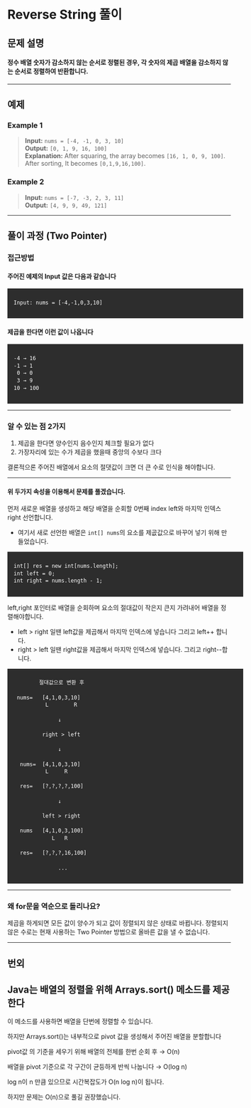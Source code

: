 # Reverse String 풀이

## 문제 설명

#### 정수 배열 숫자가 감소하지 않는 순서로 정렬된 경우, 각 숫자의 제곱 배열을 감소하지 않는 순서로 정렬하여 반환합니다.

---

## 예제

### Example 1

> **Input:** `nums = [-4, -1, 0, 3, 10]`  
> **Output:** `[0, 1, 9, 16, 100]`  
> **Explanation:** After squaring, the array becomes `[16, 1, 0, 9, 100]`.  
> After sorting, It becomes `[0,1,9,16,100]`.



### Example 2
> **Input:** `nums = [-7, -3, 2, 3, 11]`  
> **Output:** `[4, 9, 9, 49, 121]`
---

## 풀이 과정 (Two Pointer)
### 접근방법
#### 주어진 예제의 Input 값은 다음과 같습니다

<pre style="background:#2d2d2d; color:white; padding:0.5em 1em; margin: 0; width:100%; overflow:auto; font-size: 14px; line-height: 1.4;">
<code>
Input: nums = [-4,-1,0,3,10]
</code>
</pre>
#### 제곱을 한다면 이런 값이 나옵니다
<pre style="background:#2d2d2d; color:white; padding:0.5em 1em; margin: 0; width:100%; overflow:auto; font-size: 14px; line-height: 1.4;">
<code>
-4 → 16
-1 → 1
 0 → 0
 3 → 9
10 → 100
</code>
</pre>

---
### 알 수 있는 점 2가지
1. 제곱을 한다면 양수인지 음수인지 체크할 필요가 없다
2. 가장자리에 있는 수가 제곱을 했을때 중앙의 수보다 크다

결론적으론 주어진 배열에서 요소의 절댓값이 크면 더 큰 수로 인식을 해야합니다. 

---

#### 위 두가지 속성을 이용해서 문제를 풀겠습니다.
먼저 새로운 배열을 생성하고 해당 배열을 순회할 0번째 index left와 마지막 인덱스 right 선언합니다.
- 여기서 새로 선언한 배열은 `int[] nums`의 요소를 제곲값으로 바꾸어 넣기 위해 만들었습니다.
<pre style="background:#2d2d2d; color:white; padding:0.5em 1em; margin: 0; width:100%; overflow:auto; font-size: 14px; line-height: 1.4;">
<code>
int[] res = new int[nums.length];
int left = 0;
int right = nums.length - 1;
</code>
</pre>

left,right 포인터로 배열을 순회하며 요소의 절대값이 작은지 큰지 가려내어 배열을 정렬해야합니다.
- left > right 일땐 left값을 제곱해서 마지막 인덱스에 넣습니다 그리고 left++ 합니다.
- right > left 일땐 right값을 제곱해서 마지막 인덱스에 넣습니다. 그리고 right--합니다.
<pre style="background:#2d2d2d; color:white; padding:0.5em 1em; margin: 0; width:100%; overflow:auto; font-size: 14px; line-height: 1.4;">
<code>      
        절대값으로 변환 후

 nums=   [4,1,0,3,10]
          L        R

              ↓

         right > left

              ↓

  nums=  [4,1,0,3,10]
          L     R

  res=   [?,?,?,?,100]

              ↓

         left > right

  nums   [4,1,0,3,100]
            L   R

  res=   [?,?,?,16,100]

              ...
</code>
</pre>

---
### 왜 for문을 역순으로 돌리나요?
제곱을 하게되면 모든 값이 양수가 되고 값이 정렬되지 않은 상태로 바뀝니다. 정렬되지 않은 수로는 현재 사용하는 Two Pointer 방법으로 올바른 값을 낼 수 없습니다.

---
## 번외

## Java는 배열의 정렬을 위해 Arrays.sort() 메소드를 제공한다
이 메소드를 사용하면 배열을 단번에 정렬할 수 있습니다.

하지만 Arrays.sort()는 내부적으로 pivot 값을 생성해서 주어진 배열을 분할합니다 

pivot값 의 기준을 세우기 위해 배열의 전체를 한번 순회 후 → O(n)

배열을 pivot 기준으로 각 구간이 균등하게 반씩 나눕니다 → O(log n)

log n이 n 만큼 있으므로 시간복잡도가 O(n log n)이 됩니다.

하지만 문제는 O(n)으로 풀길 권장했습니다.

